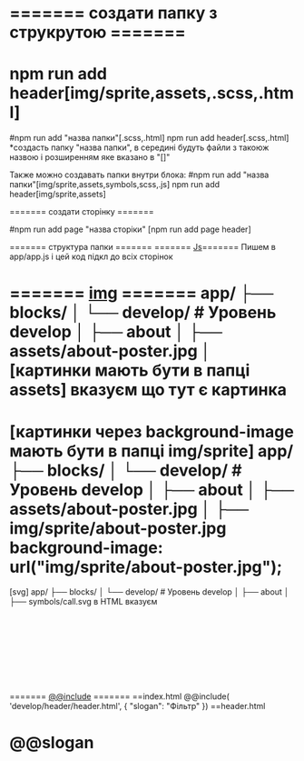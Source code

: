 ======= создати папку з струкрутою =======
==================================================
npm run add header[img/sprite,assets,.scss,.html]
==================================================
#npm run add "назва папки"[.scss,.html]
npm run add header[.scss,.html]
*создасть папку "назва папки", в середині будуть файли з такоюж назвою і розширенням яке вказано в "[]"

Также можно создавать папки внутри блока:
#npm run add "назва папки"[img/sprite,assets,symbols,scss,.js]
npm run add header[img/sprite,assets]

======= создати сторінку =======

#npm run add page "назва сторіки"
[npm run add page header]

======= структура папки  =======
======= [Js]()=======
Пишем в app/app.js і цей код підкл до всіх сторінок 

======= [img]() =======
app/
├── blocks/
│   └── develop/         # Уровень develop
│       ├── about
│       	├── assets/about-poster.jpg
│
[картинки мають бути в папці assets]
вказуєм що тут є картинка
<img src="@about/about-poster.jpg" alt="">
<img src="@about/about-poster.jpg" alt="">
===========================================
[картинки через background-image мають бути в папці img/sprite]
app/
├── blocks/
│   └── develop/         # Уровень develop
│       ├── about
│       	├── assets/about-poster.jpg
│			├── img/sprite/about-poster.jpg
background-image: url("img/sprite/about-poster.jpg");
===========================================
[svg]
app/
├── blocks/
│   └── develop/         # Уровень develop
│       ├── about
│       	├── symbols/call.svg
 в HTML вказуєм
<svg class="">
	<use xlink:href="#(назва блоку,about)"__call"></use>		
</svg>
======= [@@include]() =======
==index.html
@@include( 'develop/header/header.html', {
"slogan": "Фільтр"
})
==header.html
<h1>@@slogan</h1>
